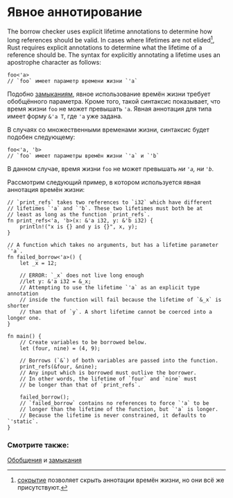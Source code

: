 # Явное аннотирование

The borrow checker uses explicit lifetime annotations to determine
how long references should be valid. In cases where lifetimes are not
elided[^1], Rust requires explicit annotations to determine what the
lifetime of a reference should be. The syntax for explicitly annotating
a lifetime uses an apostrophe character as follows:

```rust,ignore
foo<'a>
// `foo` имеет параметр времени жизни `'a`
```

Подобно [замыканиям](../../fn/closures/anonymity.md), явное использование времён жизни 
требует обобщённого параметра. Кроме того, такой синтаксис 
показывает, что время жизни `foo` не может 
превышать `'a`. Явная аннотация для типа имеет 
форму `&'a T`, где `'a` уже задана.

В случаях со множественными временами жизни, синтаксис будет 
подобен следующему:

```rust,ignore
foo<'a, 'b>
// `foo` имеет параметры времён жизни `'a` и `'b`
```

В данном случае, время жизни `foo` не может 
превышать *ни `'a`, ни `'b`*.

Рассмотрим следующий пример, в котором используется явная аннотация времён жизни:

```rust,editable,ignore,mdbook-runnable
// `print_refs` takes two references to `i32` which have different
// lifetimes `'a` and `'b`. These two lifetimes must both be at
// least as long as the function `print_refs`.
fn print_refs<'a, 'b>(x: &'a i32, y: &'b i32) {
    println!("x is {} and y is {}", x, y);
}

// A function which takes no arguments, but has a lifetime parameter `'a`.
fn failed_borrow<'a>() {
    let _x = 12;

    // ERROR: `_x` does not live long enough
    //let y: &'a i32 = &_x;
    // Attempting to use the lifetime `'a` as an explicit type annotation 
    // inside the function will fail because the lifetime of `&_x` is shorter
    // than that of `y`. A short lifetime cannot be coerced into a longer one.
}

fn main() {
    // Create variables to be borrowed below.
    let (four, nine) = (4, 9);
    
    // Borrows (`&`) of both variables are passed into the function.
    print_refs(&four, &nine);
    // Any input which is borrowed must outlive the borrower. 
    // In other words, the lifetime of `four` and `nine` must 
    // be longer than that of `print_refs`.
    
    failed_borrow();
    // `failed_borrow` contains no references to force `'a` to be 
    // longer than the lifetime of the function, but `'a` is longer.
    // Because the lifetime is never constrained, it defaults to `'static`.
}
```

[^1]: [сокрытие](elision.md) позволяет скрыть аннотации времён жизни, но они всё же присутствуют.

### Смотрите также:

[Обобщения](../../generics.md) и [замыкания](../../fn/closures.md)
